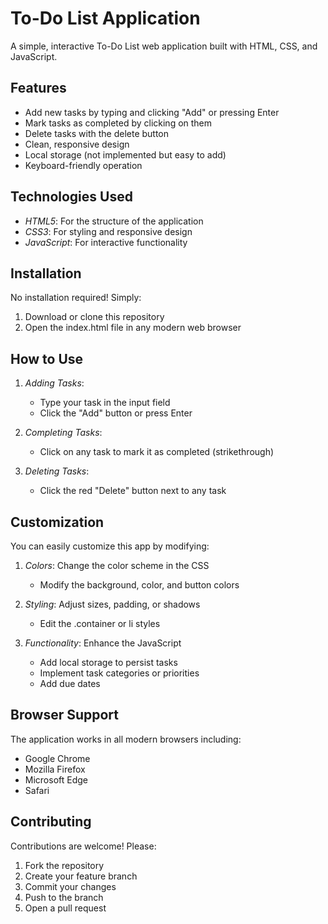 # To-Do List Application

A simple, interactive To-Do List web application built with HTML, CSS, and JavaScript.


## Features

- Add new tasks by typing and clicking "Add" or pressing Enter
- Mark tasks as completed by clicking on them
- Delete tasks with the delete button
- Clean, responsive design
- Local storage (not implemented but easy to add)
- Keyboard-friendly operation

## Technologies Used

- *HTML5*: For the structure of the application
- *CSS3*: For styling and responsive design
- *JavaScript*: For interactive functionality

## Installation

No installation required! Simply:

1. Download or clone this repository
2. Open the index.html file in any modern web browser

## How to Use

1. *Adding Tasks*:
   - Type your task in the input field
   - Click the "Add" button or press Enter

2. *Completing Tasks*:
   - Click on any task to mark it as completed (strikethrough)

3. *Deleting Tasks*:
   - Click the red "Delete" button next to any task

## Customization

You can easily customize this app by modifying:

1. *Colors*: Change the color scheme in the CSS
   - Modify the background, color, and button colors
   
2. *Styling*: Adjust sizes, padding, or shadows
   - Edit the .container or li styles

3. *Functionality*: Enhance the JavaScript
   - Add local storage to persist tasks
   - Implement task categories or priorities
   - Add due dates



## Browser Support

The application works in all modern browsers including:
- Google Chrome
- Mozilla Firefox
- Microsoft Edge
- Safari



## Contributing

Contributions are welcome! Please:
1. Fork the repository
2. Create your feature branch
3. Commit your changes
4. Push to the branch
5. Open a pull request
